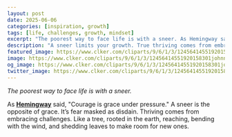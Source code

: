 ```yaml
---
layout: post
date: 2025-06-06
categories: [inspiration, growth]
tags: [life, challenges, growth, mindset]
excerpt: "The poorest way to face life is with a sneer. As Hemingway said, 'Courage is grace under pressure.' A sneer is the opposite of grace. It’s fear masked as disdain. Thriving comes from embracing challenges. Like a tree, rooted in the earth, reaching, bending with the wind, and shedding leaves to make room for new ones."
description: "A sneer limits your growth. True thriving comes from embracing life’s challenges with openness, like a tree reaching towards the light."
featured_image: https://www.clker.com/cliparts/9/6/1/3/12456414551920158301johnny_automatic_sneer.svg.med.png
image: https://www.clker.com/cliparts/9/6/1/3/12456414551920158301johnny_automatic_sneer.svg.med.png
og_image: https://www.clker.com/cliparts/9/6/1/3/12456414551920158301johnny_automatic_sneer.svg.med.png
twitter_image: https://www.clker.com/cliparts/9/6/1/3/12456414551920158301johnny_automatic_sneer.svg.med.png
---
```


*The poorest way to face life is with a sneer.*

As [**Hemingway**](https://www.goodreads.com/book/show/10799.A_Farewell_to_Arms) said, "Courage is grace under pressure." A sneer is the opposite of grace. It’s fear masked as disdain. Thriving comes from embracing challenges. Like a tree, rooted in the earth, reaching, bending with the wind, and shedding leaves to make room for new ones.
